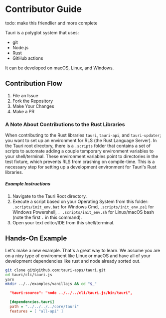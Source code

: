 # Contributor Guide

todo: make this friendlier and more complete

Tauri is a polyglot system that uses:

- git
- Node.js
- Rust
- GitHub actions

It can be developed on macOS, Linux, and Windows.

## Contribution Flow

1. File an Issue
2. Fork the Repository
3. Make Your Changes
4. Make a PR

### A Note About Contributions to the Rust Libraries

When contributing to the Rust libraries `tauri`, `tauri-api`, and `tauri-updater`; you want to set up an environment for RLS (the Rust Language Server). In the Tauri root directory, there is a `.scripts` folder that contains a set of scripts to automate adding a couple temporary environment variables to your shell/terminal. These environment variables point to directories in the test fixture, which prevents RLS from crashing on compile-time. This is a necessary step for setting up a development environment for Tauri's Rust libraries.

##### _Example Instructions_

1. Navigate to the Tauri Root directory.
2. Execute a script based on your Operating System from this folder: `.scripts/init_env.bat` for Windows Cmd, `.scripts/init_env.ps1` for Windows Powershell, `. .scripts/init_env.sh` for Linux/macOS bash (note the first `.` in this command).
3. Open your text editor/IDE from this shell/terminal.

## Hands-On Example

Let's make a new example. That's a great way to learn. We assume you are on a nixy type of environment like Linux or macOS and have all of your development dependencies like rust and node already sorted out.

```sh
git clone git@github.com:tauri-apps/tauri.git
cd tauri/cli/tauri.js
yarn
mkdir ../../examples/vanillajs && cd "$_"
```

```json
  "tauri:source": "node ../../../cli/tauri.js/bin/tauri",
```

```ini
  [dependencies.tauri]
  path = "../../../../core/tauri"
  features = [ "all-api" ]
```
